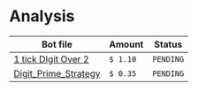 # Analysis

| Bot file                                     | Amount   | Status    |
|----------------------------------------------|----------|-----------|
| [1 tick DIgit Over 2](1_tick_DIgit_Over_2)   | `$ 1.10` | `PENDING` |
| [Digit_Prime_Strategy](Digit_Prime_Strategy) | `$ 0.35` | `PENDING` |
